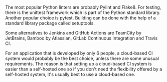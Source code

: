 The most popular Python linters are probably Pylint and Flake8. For testing,
there is the unittest framework which is part of the Python standard library.
Another popular choice is pytest. Building can be done with the help of a
standard library package called setuptools.

Some alternatives to Jenkins and GitHub Actions are TeamCity by JetBrains,
Bamboo by Atlassian, GitLab Continuous Integration and Travis CI.

For an application that is developed by only 6 people, a cloud-based CI system
would probably be the best choice, unless there are some unusual requirements.
The reason is that setting up a cloud-based CI system is easier than a
self-hosted one so if you don't need the flexibility offered by a self-hosted
system, it's usually best to use a cloud-based one.
